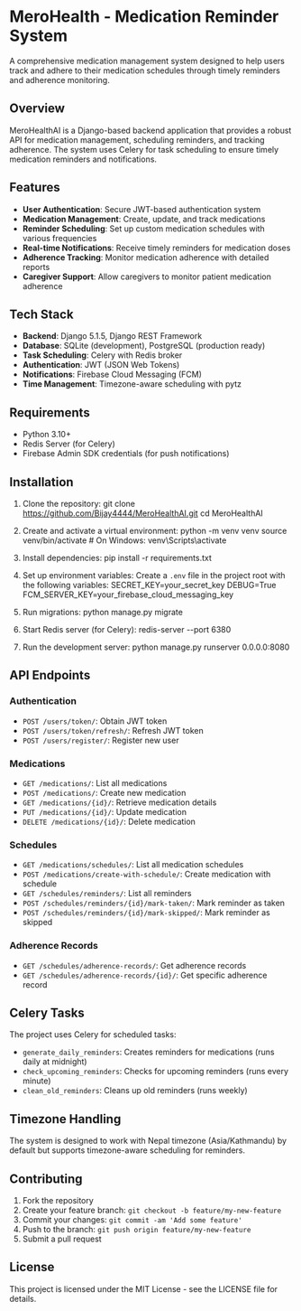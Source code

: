 # MeroHealth - Medication Reminder System

A comprehensive medication management system designed to help users track and adhere to their medication schedules through timely reminders and adherence monitoring.

## Overview

MeroHealthAI is a Django-based backend application that provides a robust API for medication management, scheduling reminders, and tracking adherence. The system uses Celery for task scheduling to ensure timely medication reminders and notifications.

## Features

- **User Authentication**: Secure JWT-based authentication system
- **Medication Management**: Create, update, and track medications
- **Reminder Scheduling**: Set up custom medication schedules with various frequencies
- **Real-time Notifications**: Receive timely reminders for medication doses
- **Adherence Tracking**: Monitor medication adherence with detailed reports
- **Caregiver Support**: Allow caregivers to monitor patient medication adherence

## Tech Stack

- **Backend**: Django 5.1.5, Django REST Framework
- **Database**: SQLite (development), PostgreSQL (production ready)
- **Task Scheduling**: Celery with Redis broker
- **Authentication**: JWT (JSON Web Tokens)
- **Notifications**: Firebase Cloud Messaging (FCM)
- **Time Management**: Timezone-aware scheduling with pytz

## Requirements

- Python 3.10+
- Redis Server (for Celery)
- Firebase Admin SDK credentials (for push notifications)

## Installation

1. Clone the repository:
  git clone https://github.com/Bijay4444/MeroHealthAI.git
  cd MeroHealthAI

2. Create and activate a virtual environment:
  python -m venv venv
  source venv/bin/activate # On Windows: venv\Scripts\activate

3. Install dependencies:
  pip install -r requirements.txt


4. Set up environment variables:
  Create a `.env` file in the project root with the following variables:
  SECRET_KEY=your_secret_key
  DEBUG=True
  FCM_SERVER_KEY=your_firebase_cloud_messaging_key

5. Run migrations:
  python manage.py migrate

6. Start Redis server (for Celery):
  redis-server --port 6380

9. Run the development server:
  python manage.py runserver 0.0.0.0:8080


## API Endpoints

### Authentication
- `POST /users/token/`: Obtain JWT token
- `POST /users/token/refresh/`: Refresh JWT token
- `POST /users/register/`: Register new user

### Medications
- `GET /medications/`: List all medications
- `POST /medications/`: Create new medication
- `GET /medications/{id}/`: Retrieve medication details
- `PUT /medications/{id}/`: Update medication
- `DELETE /medications/{id}/`: Delete medication

### Schedules
- `GET /medications/schedules/`: List all medication schedules
- `POST /medications/create-with-schedule/`: Create medication with schedule
- `GET /schedules/reminders/`: List all reminders
- `POST /schedules/reminders/{id}/mark-taken/`: Mark reminder as taken
- `POST /schedules/reminders/{id}/mark-skipped/`: Mark reminder as skipped

### Adherence Records
- `GET /schedules/adherence-records/`: Get adherence records
- `GET /schedules/adherence-records/{id}/`: Get specific adherence record

## Celery Tasks

The project uses Celery for scheduled tasks:

- `generate_daily_reminders`: Creates reminders for medications (runs daily at midnight)
- `check_upcoming_reminders`: Checks for upcoming reminders (runs every minute)
- `clean_old_reminders`: Cleans up old reminders (runs weekly)

## Timezone Handling

The system is designed to work with Nepal timezone (Asia/Kathmandu) by default but supports timezone-aware scheduling for reminders.

## Contributing

1. Fork the repository
2. Create your feature branch: `git checkout -b feature/my-new-feature`
3. Commit your changes: `git commit -am 'Add some feature'`
4. Push to the branch: `git push origin feature/my-new-feature`
5. Submit a pull request

## License

This project is licensed under the MIT License - see the LICENSE file for details.


